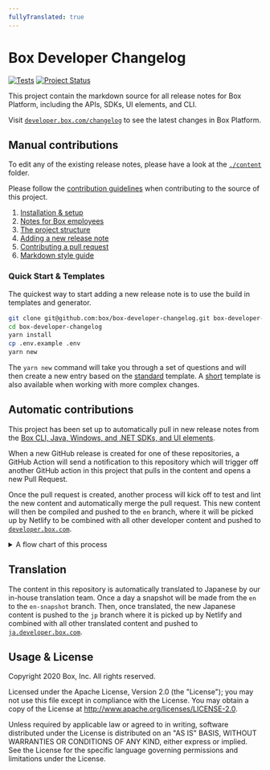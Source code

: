 ```yaml
---
fullyTranslated: true
---
```

# Box Developer Changelog

[![Tests][cibadge]][cilink]
[![Project Status][opensource_img]][opensource]

This project contain the markdown source for all release notes for Box Platform, including the APIs, SDKs, UI elements, and CLI.

Visit [`developer.box.com/changelog`][boxdev] to see the latest changes in Box Platform.

## Manual contributions

To edit any of the existing release notes, please have a look at the [`./content`](./content) folder.

Please follow the [contribution guidelines](./CONTRIBUTING.md) when contributing to the source of this project.

1. [Installation & setup](./docs/index.md)
2. [Notes for Box employees](./docs/boxers.md)
3. [The project structure](./docs/structure.md)
4. [Adding a new release note](./docs/add-release-note.md)
5. [Contributing a pull request](./docs/pull-request.md)
6. [Markdown style guide](./docs/markdown.md)

### Quick Start & Templates

The quickest way to start adding a new release note is to use the build in templates and generator.

```bash
git clone git@github.com:box/box-developer-changelog.git box-developer-changelog
cd box-developer-changelog
yarn install
cp .env.example .env
yarn new
```

The `yarn new` command will take you through a set of questions and will then create a new entry based on the [standard](./templates/standard.md) template. A [short](..templates/short.md) template is also available when working with more complex changes. 

## Automatic contributions

This project has been set up to automatically pull in new release notes from the [Box CLI, Java, Windows, and .NET SDKs, and UI elements](https://github.com/box/sdks).

When a new GitHub release is created for one of these repositories, a GitHub Action will send a notification to this repository which will trigger off another GitHub action in this project that pulls in the content and opens a new Pull Request.

Once the pull request is created, another process will kick off to test and lint the new content and automatically merge the pull request. This new content will then be compiled and pushed to the `en` branch, where it will be picked up by Netlify to be combined with all other developer content and pushed to [`developer.box.com`](https://developer.box.com).

<details>
  <summary>A flow chart of this process</summary>
  
  ![Flow chart of new releases](./docs/flowchart.svg)

</details>

## Translation

The content in this repository is automatically translated to Japanese by our in-house translation team. Once a day a snapshot will be made from the `en` to the `en-snapshot` branch. Then, once translated, the new Japanese content is pushed to the `jp` branch where it is picked up by Netlify and combined with all other translated content and pushed to [`ja.developer.box.com`](https://ja.developer.box.com).

## Usage & License

Copyright 2020 Box, Inc. All rights reserved.

Licensed under the Apache License, Version 2.0 (the "License"); you may not use this file except in compliance with the License. You may obtain a copy of the License at <http://www.apache.org/licenses/LICENSE-2.0>.

Unless required by applicable law or agreed to in writing, software distributed under the License is distributed on an "AS IS" BASIS, WITHOUT WARRANTIES OR CONDITIONS OF ANY KIND, either express or implied. See the License for the specific language governing permissions and limitations under the License.

[license]: LICENSE

[contrib]: CONTRIBUTING.md

[boxdev]: https://developer.box.com/changelog

[opensource]: http://opensource.box.com/badges

[cibadge]: https://github.com/box/box-developer-changelog/workflows/Tests/badge.svg

[cilink]: https://github.com/box/box-developer-changelog/actions?query=workflow%3ATests

[opensource_img]: https://opensource.box.com/badges/active.svg
